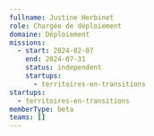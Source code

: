 ```yaml
---
fullname: Justine Herbinet
role: Chargée de déploiement
domaine: Déploiement
missions:
  - start: 2024-02-07
    end: 2024-07-31
    status: independent
    startups:
      - territoires-en-transitions
startups:
  - territoires-en-transitions
memberType: beta
teams: []
---
```

